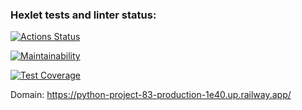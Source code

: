 ### Hexlet tests and linter status:
[![Actions Status](https://github.com/Makeev095/python-project-83/workflows/hexlet-check/badge.svg)](https://github.com/Makeev095/python-project-83/actions)

[![Maintainability](https://api.codeclimate.com/v1/badges/c275e15046e7cb6fd0a5/maintainability)](https://codeclimate.com/github/Makeev095/python-project-83/maintainability)

[![Test Coverage](https://api.codeclimate.com/v1/badges/c275e15046e7cb6fd0a5/test_coverage)](https://codeclimate.com/github/Makeev095/python-project-83/test_coverage)

Domain: https://python-project-83-production-1e40.up.railway.app/
